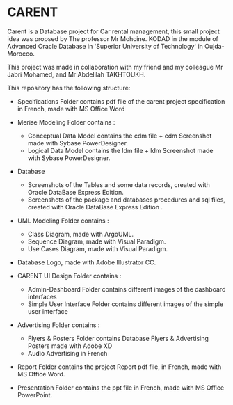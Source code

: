 # CARENT

Carent is a Database project for Car rental management, this small project idea was propsed by The professor Mr Mohcine. KODAD in the module of Advanced Oracle Database in 'Superior University of Technology' in Oujda-Morocco.

This project was made in collaboration with my friend and my colleague Mr Jabri Mohamed, and Mr Abdelilah TAKHTOUKH.

This repository has the following structure:

- Specifications Folder contains pdf file of the carent project specification in French, made with MS Office Word

- Merise Modeling Folder contains :

  - Conceptual Data Model contains the cdm file + cdm Screenshot made with Sybase PowerDesigner.
  - Logical Data Model contains the ldm file + ldm Screenshot made with Sybase PowerDesigner.

- Database

  - Screenshots of the Tables and some data records, created with Oracle DataBase Express Edition.
  - Screenshots of the package and databases procedures and sql files, created with Oracle DataBase Express Edition .

- UML Modeling Folder contains :

  - Class Diagram, made with ArgoUML.
  - Sequence Diagram, made with Visual Paradigm.
  - Use Cases Diagram, made with Visual Paradigm.

* Database Logo, made with Adobe Illustrator CC.

* CARENT UI Design Folder contains :

  - Admin-Dashboard Folder contains different images of the dashboard interfaces
  - Simple User Interface Folder contains different images of the simple user interface

- Advertising Folder contains :

  - Flyers & Posters Folder contains Database Flyers & Advertising Posters made with Adobe XD
  - Audio Advertising in French

* Report Folder contains the project Report pdf file, in French, made with MS Office Word.

* Presentation Folder contains the ppt file in French, made with MS Office PowerPoint.
